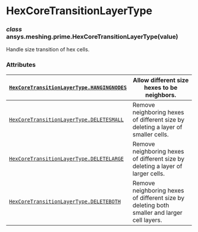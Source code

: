 <!-- vale off -->

<a id="hexcoretransitionlayertype"></a>

# HexCoreTransitionLayerType

<a id="ansys.meshing.prime.HexCoreTransitionLayerType"></a>

### *class* ansys.meshing.prime.HexCoreTransitionLayerType(value)

Handle size transition of hex cells.

<!-- !! processed by numpydoc !! -->

### Attributes

| [`HexCoreTransitionLayerType.HANGINGNODES`](ansys.meshing.prime.HexCoreTransitionLayerType.HANGINGNODES.md#ansys.meshing.prime.HexCoreTransitionLayerType.HANGINGNODES)   | Allow different size hexes to be neighbors.                                                 |
|---------------------------------------------------------------------------------------------------------------------------------------------------------------------------|---------------------------------------------------------------------------------------------|
| [`HexCoreTransitionLayerType.DELETESMALL`](ansys.meshing.prime.HexCoreTransitionLayerType.DELETESMALL.md#ansys.meshing.prime.HexCoreTransitionLayerType.DELETESMALL)      | Remove neighboring hexes of different size by deleting a layer of smaller cells.            |
| [`HexCoreTransitionLayerType.DELETELARGE`](ansys.meshing.prime.HexCoreTransitionLayerType.DELETELARGE.md#ansys.meshing.prime.HexCoreTransitionLayerType.DELETELARGE)      | Remove neighboring hexes of different size by deleting a layer of larger cells.             |
| [`HexCoreTransitionLayerType.DELETEBOTH`](ansys.meshing.prime.HexCoreTransitionLayerType.DELETEBOTH.md#ansys.meshing.prime.HexCoreTransitionLayerType.DELETEBOTH)         | Remove neighboring hexes of different size by deleting both smaller and larger cell layers. |
<!-- vale on -->
